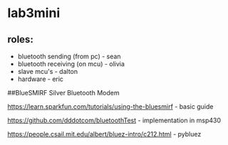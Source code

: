 # lab3mini

## roles:
+ bluetooth sending (from pc) - sean
+ bluetooth receiving (on mcu) - olivia
+ slave mcu's - dalton
+ hardware - eric

##BlueSMIRF Silver Bluetooth Modem

https://learn.sparkfun.com/tutorials/using-the-bluesmirf - basic guide

https://github.com/dddotcom/bluetoothTest - implementation in msp430

https://people.csail.mit.edu/albert/bluez-intro/c212.html - pybluez

